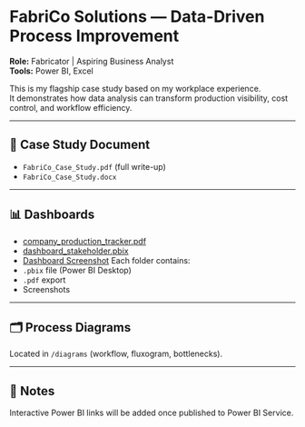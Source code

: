 # FabriCo Solutions — Data-Driven Process Improvement

**Role:** Fabricator | Aspiring Business Analyst  
**Tools:** Power BI, Excel  

This is my flagship case study based on my workplace experience.  
It demonstrates how data analysis can transform production visibility, cost control, and workflow efficiency.

---

## 📄 Case Study Document
- `FabriCo_Case_Study.pdf` (full write-up)
- `FabriCo_Case_Study.docx`

---

## 📊 Dashboards
- [company_production_tracker.pdf](company_production_tracker.pdf)
- [dashboard_stakeholder.pbix](dashboard_stakeholder.pbix)
- [Dashboard Screenshot](productiontracker_fabrico_ss.png)
Each folder contains:
- `.pbix` file (Power BI Desktop)  
- `.pdf` export  
- Screenshots  

---

## 🗂️ Process Diagrams
Located in `/diagrams` (workflow, fluxogram, bottlenecks).

---


## 🔗 Notes
Interactive Power BI links will be added once published to Power BI Service.
